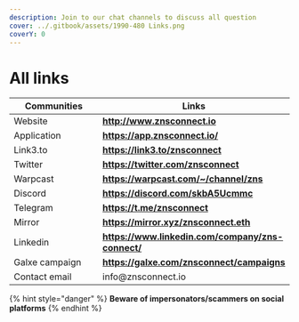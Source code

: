 ```yaml
---
description: Join to our chat channels to discuss all question
cover: ../.gitbook/assets/1990-480 Links.png
coverY: 0
---
```


# All links

<table><thead><tr><th width="261">Communities</th><th>Links</th></tr></thead><tbody><tr><td>Website</td><td><a href="http://www.znsconnect.io/"><strong>http://www.znsconnect.io</strong></a></td></tr><tr><td>Application</td><td><a href="https://app.znsconnect.io/"><strong>https://app.znsconnect.io/</strong></a></td></tr><tr><td>Link3.to </td><td><a href="https://link3.to/znsconnect"><strong>https://link3.to/znsconnect</strong></a></td></tr><tr><td>Twitter</td><td><a href="https://twitter.com/znsconnect"><strong>https://twitter.com/znsconnect</strong></a></td></tr><tr><td>Warpcast</td><td><a href="https://warpcast.com/~/channel/zns"><strong>https://warpcast.com/~/channel/zns</strong></a></td></tr><tr><td>Discord</td><td><a href="https://discord.com/invite/skbA5Ucmmc"><strong>https://discord.com/</strong></a><a href="https://discord.com/invite/skbA5Ucmmc"><strong>skbA5Ucmmc</strong></a></td></tr><tr><td>Telegram</td><td><a href="https://t.me/znsconnect"><strong>https://t.me/znsconnect</strong></a></td></tr><tr><td>Mirror</td><td><a href="https://mirror.xyz/znsconnect.eth"><strong>https://mirror.xyz/znsconnect.eth</strong></a></td></tr><tr><td>Linkedin</td><td><a href="https://www.linkedin.com/company/zns-connect/"><strong>https://www.linkedin.com/company/zns-connect/</strong></a></td></tr><tr><td>Galxe campaign</td><td><a href="https://galxe.com/znsconnect/campaigns"><strong>https://galxe.com/znsconnect/campaigns</strong></a></td></tr><tr><td>Contact email</td><td>info@znsconnect.io</td></tr></tbody></table>

{% hint style="danger" %}
**Beware of impersonators/scammers on social platforms**&#x20;
{% endhint %}
